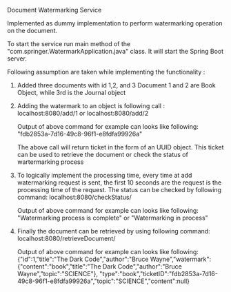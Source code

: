 Document Watermarking Service

Implemented as dummy implementation to perform watermarking operation on the document. 

To start the service run main method of the "com.springer.WatermarkApplication.java" class. 
It will start the Spring Boot server.

Following assumption are taken while implementing the functionality : 
1) Added three documents with id 1,2, and 3
   Document 1 and 2 are Book Object, while 3rd is the Journal object
   
2) Adding the watermark to an object is following call : 
        localhost:8080/add/1 or localhost:8080/add/2
	
	Output of above command for example can looks like following:
		"fdb2853a-7d16-49c8-96f1-e8fdfa99926a"
		
   The above call will return ticket in the form of an UUID object. 
   This ticket can be used to retrieve the document or check the status of wartermarking process
   
3) To logically implement the processing time, every time at add watermarking request is sent, the first 10 seconds are the request is
   the processing time of the request. The status can be checked by following command: 
        localhost:8080/checkStatus/<ticket>
		
	Output of above command for example can looks like following:
		"Watermarking process is complete"  or "Watermarking in process"
		
5) Finally the document can be retrieved by using following command:
		localhost:8080/retrieveDocument/<ticket>
		
	Output of above command for example can looks like following: 
	{"id":1,"title":"The Dark Code","author":"Bruce Wayne","watermark":{"content":"book","title":"The Dark Code","author":"Bruce Wayne","topic":"SCIENCE"},
	"type":"book","ticketID":"fdb2853a-7d16-49c8-96f1-e8fdfa99926a","topic":"SCIENCE","content":null}
